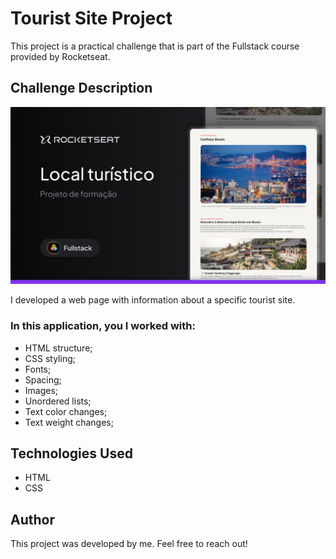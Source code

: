 
# Tourist Site Project

This project is a practical challenge that is part of the Fullstack course provided by Rocketseat.

## Challenge Description

![Project Preview](assets/preview.png)

I developed a web page with information about a specific tourist site.

### In this application, you I worked with:

- HTML structure;
- CSS styling;
- Fonts;
- Spacing;
- Images;
- Unordered lists;
- Text color changes;
- Text weight changes;

## Technologies Used

- HTML
- CSS

## Author

This project was developed by me. Feel free to reach out!